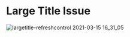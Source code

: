 # Large Title Issue

![largetitle-refreshcontrol 2021-03-15 16_31_05](https://user-images.githubusercontent.com/205066/111223998-e1417f80-85ab-11eb-839b-f5ef4a7a1780.gif)

